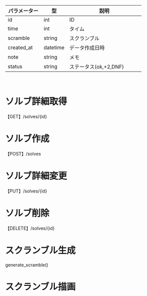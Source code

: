| パラメーター      | 型       | 説明              |
|-------------------|----------|-------------------|
| id              | int      | ID         |
| time            | int      | タイム   |
| scramble        | string   | スクランブル |
| created_at      | datetime | データ作成日時    |
| note            | string   | メモ             | 
| status 　　　    | string 　| ステータス(ok,+2,DNF)　　　|

<br>

# ソルブ詳細取得
【GET】/solves/{id}

# ソルブ作成
【POST】/solves

# ソルブ詳細変更
【PUT】/solves/{id}

# ソルブ削除
【DELETE】/solves/{id}

# スクランブル生成
generate_scramble()

# スクランブル描画